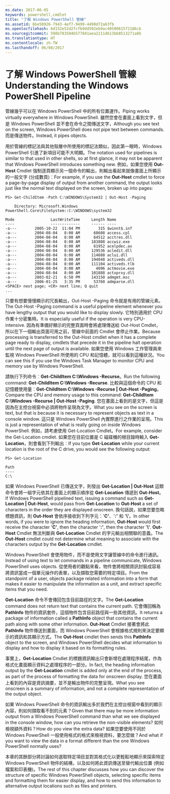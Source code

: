 ```yaml
---
ms.date: 2017-06-05
keywords: powershell,cmdlet
title: "了解 Windows PowerShell 管線"
ms.assetid: 6be50926-7943-4ef7-9499-4490d72a63fb
ms.openlocfilehash: 6d152e52d2fcfb9dd592eb9ac40500615f2186cb
ms.sourcegitcommit: 598b7835046577841aea2211d613bb8513271a8b
ms.translationtype: HT
ms.contentlocale: zh-TW
ms.lasthandoff: 06/08/2017
---
```

# <a name="understanding-the-windows-powershell-pipeline"></a><span data-ttu-id="36550-103">了解 Windows PowerShell 管線</span><span class="sxs-lookup"><span data-stu-id="36550-103">Understanding the Windows PowerShell Pipeline</span></span>
<span data-ttu-id="36550-104">管線幾乎可以在 Windows PowerShell 中的所有位置運作。</span><span class="sxs-lookup"><span data-stu-id="36550-104">Piping works virtually everywhere in Windows PowerShell.</span></span> <span data-ttu-id="36550-105">雖然您會在畫面上看到文字，但是 Windows PowerShell 並不會在命令之間傳送文字，</span><span class="sxs-lookup"><span data-stu-id="36550-105">Although you see text on the screen, Windows PowerShell does not pipe text between commands.</span></span> <span data-ttu-id="36550-106">而是傳送物件。</span><span class="sxs-lookup"><span data-stu-id="36550-106">Instead, it pipes objects.</span></span>

<span data-ttu-id="36550-107">用於管線的標記法與其他殼層中所使用的標記法類似，因此第一眼時，Windows PowerShell 引進了新項目可能不大明顯。</span><span class="sxs-lookup"><span data-stu-id="36550-107">The notation used for pipelines is similar to that used in other shells, so at first glance, it may not be apparent that Windows PowerShell introduces something new.</span></span> <span data-ttu-id="36550-108">例如，如果您使用 **Out-Host** Cmdlet 強制逐頁顯示另一個命令的輸出，則輸出看起來就像畫面上所顯示的一般文字 (分成數頁)：</span><span class="sxs-lookup"><span data-stu-id="36550-108">For example, if you use the **Out-Host** cmdlet to force a page-by-page display of output from another command, the output looks just like the normal text displayed on the screen, broken up into pages:</span></span>

```
PS> Get-ChildItem -Path C:\WINDOWS\System32 | Out-Host -Paging

    Directory: Microsoft.Windows PowerShell.Core\FileSystem::C:\WINDOWS\system32

Mode                LastWriteTime     Length Name
----                -------------     ------ ----
-a---        2005-10-22  11:04 PM        315 $winnt$.inf
-a---        2004-08-04   8:00 AM      68608 access.cpl
-a---        2004-08-04   8:00 AM      64512 acctres.dll
-a---        2004-08-04   8:00 AM     183808 accwiz.exe
-a---        2004-08-04   8:00 AM      61952 acelpdec.ax
-a---        2004-08-04   8:00 AM     129536 acledit.dll
-a---        2004-08-04   8:00 AM     114688 aclui.dll
-a---        2004-08-04   8:00 AM     194048 activeds.dll
-a---        2004-08-04   8:00 AM     111104 activeds.tlb
-a---        2004-08-04   8:00 AM       4096 actmovie.exe
-a---        2004-08-04   8:00 AM     101888 actxprxy.dll
-a---        2003-02-21   6:50 PM     143150 admgmt.msc
-a---        2006-01-25   3:35 PM      53760 admparse.dll
<SPACE> next page; <CR> next line; Q quit
...
```

<span data-ttu-id="36550-109">只要有想要慢慢顯示的冗長輸出，Out-Host -Paging 命令就是有用的管線元素。</span><span class="sxs-lookup"><span data-stu-id="36550-109">The Out-Host -Paging command is a useful pipeline element whenever you have lengthy output that you would like to display slowly.</span></span> <span data-ttu-id="36550-110">它特別適用於 CPU 作業十分密集時。</span><span class="sxs-lookup"><span data-stu-id="36550-110">It is especially useful if the operation is very CPU-intensive.</span></span> <span data-ttu-id="36550-111">因為有準備好顯示的完整頁面時會將處理傳送給 Out-Host Cmdlet，所以在下一個輸出頁面可用之前，管線中前面的 Cmdlet 會停止作業。</span><span class="sxs-lookup"><span data-stu-id="36550-111">Because processing is transferred to the Out-Host cmdlet when it has a complete page ready to display, cmdlets that precede it in the pipeline halt operation until the next page of output is available.</span></span> <span data-ttu-id="36550-112">如果您使用 Windows 工作管理員來監視 Windows PowerShell 所使用的 CPU 和記憶體，就可以看到這種狀況。</span><span class="sxs-lookup"><span data-stu-id="36550-112">You can see this if you use the Windows Task Manager to monitor CPU and memory use by Windows PowerShell.</span></span>

<span data-ttu-id="36550-113">請執行下列命令︰**Get-ChildItem C:\\Windows -Recurse**。</span><span class="sxs-lookup"><span data-stu-id="36550-113">Run the following command: **Get-ChildItem C:\\Windows -Recurse**.</span></span> <span data-ttu-id="36550-114">比較與這個命令的 CPU 和記憶體使用量︰**Get-ChildItem C:\\Windows -Recurse | Out-Host -Paging**。</span><span class="sxs-lookup"><span data-stu-id="36550-114">Compare the CPU and memory usage to this command: **Get-ChildItem C:\\Windows -Recurse | Out-Host -Paging**.</span></span> <span data-ttu-id="36550-115">您在畫面上看到的是文字，但這是因為在主控台視窗中必須將物件呈現為文字。</span><span class="sxs-lookup"><span data-stu-id="36550-115">What you see on the screen is text, but that is because it is necessary to represent objects as text in a console window.</span></span> <span data-ttu-id="36550-116">這只是 Windows PowerShell 內實際進行之作業的呈現。</span><span class="sxs-lookup"><span data-stu-id="36550-116">This is just a representation of what is really going on inside Windows PowerShell.</span></span> <span data-ttu-id="36550-117">例如，請考慮使用 Get-Location Cmdlet。</span><span class="sxs-lookup"><span data-stu-id="36550-117">For example, consider the Get-Location cmdlet.</span></span> <span data-ttu-id="36550-118">如果您在目前位置是 C 磁碟機的根目錄時輸入 **Get-Location**，則會看到下列輸出︰</span><span class="sxs-lookup"><span data-stu-id="36550-118">If you type **Get-Location** while your current location is the root of the C drive, you would see the following output:</span></span>

```
PS> Get-Location

Path
----
C:\
```

<span data-ttu-id="36550-119">如果 Windows PowerShell 已傳送文字，則發出 **Get-Location | Out-Host** 這類命令會將一組字元依其在畫面上的顯示順序從 **Get-Location** 傳遞到 **Out-Host**。</span><span class="sxs-lookup"><span data-stu-id="36550-119">If Windows PowerShell pipelined text, issuing a command such as **Get-Location | Out-Host**, would pass from **Get-Location** to **Out-Host** a set of characters in the order they are displayed onscreen.</span></span> <span data-ttu-id="36550-120">換句話說，如果您要忽略標題資訊，則 **Out-Host** 會依序接收到下列字元：'**C'**、'**:'** 和 '**\\'**。</span><span class="sxs-lookup"><span data-stu-id="36550-120">In other words, if you were to ignore the heading information, **Out-Host** would first receive the character '**C'**, then the character '**:'**, then the character '**\\'**.</span></span> <span data-ttu-id="36550-121">**Out-Host** Cmdlet 無法判斷與 **Get-Location** Cmdlet 的字元輸出相關聯的意義。</span><span class="sxs-lookup"><span data-stu-id="36550-121">The **Out-Host** cmdlet could not determine what meaning to associate with the characters output by the **Get-Location** cmdlet.</span></span>

<span data-ttu-id="36550-122">Windows PowerShell 會使用物件，而不是使用文字讓管線中的命令進行通訊。</span><span class="sxs-lookup"><span data-stu-id="36550-122">Instead of using text to let commands in a pipeline communicate, Windows PowerShell uses objects.</span></span> <span data-ttu-id="36550-123">從使用者的觀點來看，物件會將相關資訊封裝成容易將資訊當成一個單元操作的表單，以及擷取您需要的特定項目。</span><span class="sxs-lookup"><span data-stu-id="36550-123">From the standpoint of a user, objects package related information into a form that makes it easier to manipulate the information as a unit, and extract specific items that you need.</span></span>

<span data-ttu-id="36550-124">**Get-Location** 命令不會傳回包含目前路徑的文字。</span><span class="sxs-lookup"><span data-stu-id="36550-124">The **Get-Location** command does not return text that contains the current path.</span></span> <span data-ttu-id="36550-125">它會傳回稱為 **PathInfo** 物件的資訊套件，這個物件包含目前路徑與一些其他資訊。</span><span class="sxs-lookup"><span data-stu-id="36550-125">It returns a package of information called a **PathInfo** object that contains the current path along with some other information.</span></span> <span data-ttu-id="36550-126">**Out-Host** Cmdlet 接著會將此 **PathInfo** 物件傳送到畫面，而 Windows PowerShell 會根據格式規則來決定要顯示的資訊和其顯示方式。</span><span class="sxs-lookup"><span data-stu-id="36550-126">The **Out-Host** cmdlet then sends this **PathInfo** object to the screen, and Windows PowerShell decides what information to display and how to display it based on its formatting rules.</span></span>

<span data-ttu-id="36550-127">事實上，**Get-Location** Cmdlet 的標題資訊輸出只會新增在處理程序結尾，作為格式化畫面顯示資料之處理程序的一部分。</span><span class="sxs-lookup"><span data-stu-id="36550-127">In fact, the heading information output by the **Get-Location** cmdlet is added only at the end of the process, as part of the process of formatting the data for onscreen display.</span></span> <span data-ttu-id="36550-128">您在畫面上看到的內容是資訊摘要，並不是輸出物件的完整呈現。</span><span class="sxs-lookup"><span data-stu-id="36550-128">What you see onscreen is a summary of information, and not a complete representation of the output object.</span></span>

<span data-ttu-id="36550-129">如果 Windows PowerShell 命令的資訊輸出多於我們在主控台視窗中看到的顯示內容，則如何擷取看不到的元素？</span><span class="sxs-lookup"><span data-stu-id="36550-129">Given that there may be more information output from a Windows PowerShell command than what we see displayed in the console window, how can you retrieve the non-visible elements?</span></span> <span data-ttu-id="36550-130">如何檢視額外資料？</span><span class="sxs-lookup"><span data-stu-id="36550-130">How do you view the extra data?</span></span> <span data-ttu-id="36550-131">如果您要使用不同於 Windows PowerShell 一般使用格式的格式來檢視資料，要怎麼做？</span><span class="sxs-lookup"><span data-stu-id="36550-131">And what if you want to view the data in a format different than the one Windows PowerShell normally uses?</span></span>

<span data-ttu-id="36550-132">本章的其餘部分將討論如何選取特定項目並對其格式化以更輕鬆地顯示來探索特定 Windows PowerShell 物件的結構，以及如何將此資訊傳送至替代輸出位置 (例如檔案和印表機)。</span><span class="sxs-lookup"><span data-stu-id="36550-132">The rest of this chapter discusses how you can discover the structure of specific Windows PowerShell objects, selecting specific items and formatting them for easier display, and how to send this information to alternative output locations such as files and printers.</span></span>

